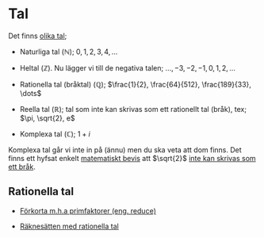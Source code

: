 # Tal

Det finns [olika tal](https://sv.wikipedia.org/wiki/Tal);

* Naturliga tal ($\mathbb{N}$);
  $0, 1, 2, 3, 4, \dots$

* Heltal ($\mathbb{Z}$). Nu lägger vi till de negativa talen;
  $\dots, -3 , -2, -1, 0, 1, 2, \dots$

* Rationella tal (bråktal) ($\mathbb{Q}$);
  $\frac{1}{2}, \frac{64}{512}, \frac{189}{33}, \dots$

* Reella tal ($\mathbb{R}$); tal som inte kan skrivas som ett rationellt tal (bråk), tex;
  $\pi, \sqrt{2}, e$

* Komplexa tal ($\mathbb{C}$);
  $1 + i$


Komplexa tal går vi inte in på (ännu) men du ska veta att dom
finns. Det finns ett hyfsat enkelt [matematiskt bevis](
https://sv.wikipedia.org/wiki/Matematiskt_bevis) att $\sqrt{2}$
[inte kan skrivas som ett bråk](https://sv.wikipedia.org/wiki/Kvadratroten_ur_2).



## Rationella tal

* [Förkorta m.h.a primfaktorer (eng. reduce)](rational.md)

* [Räknesätten med rationella tal](rational2.md)